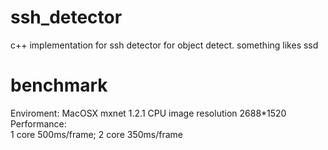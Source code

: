 # ssh_detector
c++ implementation for ssh detector for object detect.  something likes ssd

# benchmark

  Enviroment: MacOSX  mxnet 1.2.1 CPU
  image resolution 2688*1520
  Performance:   
        1 core 500ms/frame; 
        2 core 350ms/frame
  
